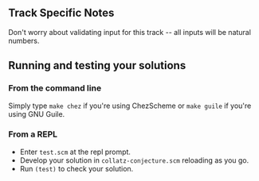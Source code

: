 

## Track Specific Notes

Don't worry about validating input for this track \-\- all inputs will be natural numbers\.


## Running and testing your solutions



### From the command line

Simply type `make chez` if you're using ChezScheme or `make guile` if you're using GNU Guile\.


### From a REPL

* Enter `test.scm` at the repl prompt\.
* Develop your solution in `collatz-conjecture.scm` reloading as you go\.
* Run `(test)` to check your solution\.

